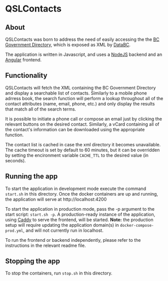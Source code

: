 # QSLContacts

## About

QSLContacts was born to address the need of easily accessing the the [BC Government Directory](http://dir.gov.bc.ca/downloads/BCGOV_directory.xml), which is exposed as XML by [DataBC](https://data.gov.bc.ca/).

The application is written in Javascript, and uses a [NodeJS](https://nodejs.org) backend and an [Angular](https://angular.io/) frontend.

## Functionality

QSLContacts will fetch the XML containing the BC Government Directory and display a searchable list of contacts. Similarly to a mobile phone adrress book, the search function will perform a lookup throughout all of the contact attributes (name, email, phone, etc.) and only display the results that match all of the search terms.

It is possible to initiate a phone call or compose an email just by clicking the relevant buttons on the desired contact. Similarly, a vCard containing all of the contact's information can be downloaded using the appropriate function.

The contact list is cached in case the xml directory it becomes unavailable. The cache timeout is set by default to 60 minutes, but it can be overridden by setting the encironment variable `CACHE_TTL` to the desired value (in seconds).

## Running the app

To start the application in development mode execute the command ```start.sh``` in this directory. Once the docker containers are up and running, the application will serve at http://localhost:4200 

To start the application in production mode, pass the -p argument to the start script: ```start.sh -p```. A production-ready instance of the application, using [Caddy](https://caddyserver.com/) to serve the frontend, will be started.
**Note:** the production setup will require updating the application domain(s) in `docker-compose-prod.yml`, and will not currently run in localhost.

To run the frontend or backend independently, please refer to the instructions in the relevant readme file.

## Stopping the app

To stop the containers, run ```stop.sh``` in this directory.